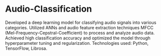 # Audio-Classification
Developed a deep learning model for classifying audio signals into various categories. Utilized ANNs and audio feature extraction techniques MFCC (Mel-Frequency-Cepstral-Coefficient) to process and analyze audio data. Achieved high classification accuracy and optimized the model through hyperparameter tuning and regularization.
Technologies used: Python, TensorFlow, Librosa.
